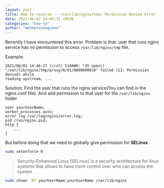 ```yaml
---
layout: post
title: How to resolve -- /var/lib/nginx/tmp/ Permission Denied Error
date: 2021-06-02 14:45:31 +0530
categories: "how-to"
author: "mehmetozanguven"
---
```


Recently I have encountered this error. Problem is that: user that runs nginx service has no permission to access `/var/lib/nginx/tmp` file.

Example:

```wiki
2021/06/02 14:46:27 [crit] 5148#0: *35 open()
"/var/lib/nginx/tmp/proxy/0/01/0000000010" failed (13: Permission denied) while
reading upstream, ...
```

Solution: Find the user that runs the nginx service(You can find in the nginx.conf file). And add permission to that user for the `/var/lib/nginx` folder

```nginx
user yourUserName;
worker_processes auto;
error_log /var/log/nginx/error.log;
pid /run/nginx.pid;
http {
    ...
}
```

But before doing that we need to globally give permission for **SELinux**

```bash
sudo setenforce 0
```

> Security-Enhanced Linux (SELinux) is a security architecture for linux systems that allows to have more control over who can access the system

```bash
sudo chown -Rf yourUserName:yourUserName /var/lib/nginx
```
